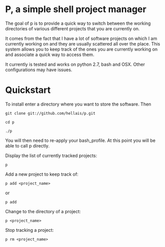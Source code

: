 # P, a simple shell project manager

The goal of p is to provide a quick way to switch between the working
directories of various different projects that you are currently on.

It comes from the fact that I have a lot of software projects on which I am
currently working on and they are usually scattered all over the place. This
system allows you to keep track of the ones you are currently working on and
associate a quick way to access them.

It currently is tested and works on python 2.7, bash and OSX. Other
configurations may have issues.

# Quickstart

To install enter a directory where you want to store the software. Then

`git clone git://github.com/hellais/p.git`

`cd p`

`./p`

You will then need to re-apply your bash\_profile. At this point you will be
able to call p directly.

Display the list of currently tracked projects:

`p`

Add a new project to keep track of:

`p add <project_name>`

or

`p add`

Change to the directory of a project:

`p <project_name>`

Stop tracking a project:

`p rm <project_name>`

